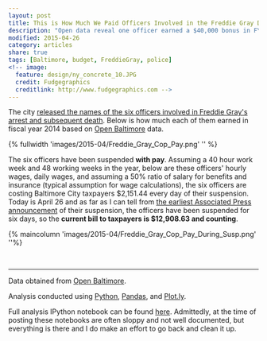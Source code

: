 ```yaml
---
layout: post
title: This is How Much We Paid Officers Involved in the Freddie Gray Debacle
description: "Open data reveal one officer earned a $40,000 bonus in FY 2014."
modified: 2015-04-26
category: articles
share: true
tags: [Baltimore, budget, FreddieGray, police]
<!-- image:
  feature: design/ny_concrete_10.JPG
  credit: Fudgegraphics
  creditlink: http://www.fudgegraphics.com -->
---
```


The city <a href='http://www.baltimoresun.com/news/maryland/crime/blog/bs-md-ci-freddie-gray-officers-20150421-story.html'>released the names of the six officers involved in Freddie Gray's arrest and subsequent death</a>.  Below is how much each of them earned in fiscal year 2014 based on <a href='http://data.baltimorecity.gov'>Open Baltimore</a> data.  <!--more-->

{% fullwidth 'images/2015-04/Freddie_Gray_Cop_Pay.png' '' %} 

<!--
<figure>
  <a href='{{ site.url }}/images/2015-04/Freddie_Gray_Cop_Pay.png'><img src='{{ site.url }}/images/2015-04/Freddie_Gray_Cop_Pay.png'></a>
</figure>
-->

The six officers have been suspended **with pay**.  Assuming a 40 hour work week and 48 working weeks in the year, below are these officers' hourly wages, daily wages, and assuming a 50% ratio of salary for benefits and insurance (typical assumption for wage calculations), the six officers are costing Baltimore City taxpayers $2,151.44 every day of their suspension.  Today is April 26 and as far as I can tell from <a href='http://www.huffingtonpost.com/2015/04/21/freddie-gray-death-baltimore-officers-suspended_n_7105368.html'>the earliest Associated Press announcement</a> of their suspension, the officers have been suspended for six days, so the **current bill to taxpayers is $12,908.63 and counting**.


{% maincolumn 'images/2015-04/Freddie_Gray_Cop_Pay_During_Susp.png' ''%}

<br>

<!--
<figure>
  <a href='{{ site.url }}/images/2015-04/Freddie_Gray_Cop_Pay_During_Susp.png'><img src='{{ site.url }}/images/2015-04/Freddie_Gray_Cop_Pay_During_Susp.png'></a>
</figure>
-->

---

<p style="width: 100%; font-style: italic;">

Data obtained from <a href='http://data.baltimorecity.gov/'>Open Baltimore</a>.<br>

Analysis conducted using <a href='http://www.python.org'>Python</a>, <a href='http://pandas.pydata.org'>Pandas</a>, and <a href='http://www.plot.ly'>Plot.ly</a>.<br>

Full analysis IPython notebook can be found <a href='http://nbviewer.ipython.org/github/jtelszasz/baltimore_salaries/blob/master/BPD_overtime.ipynb'>here</a>. Admittedly, at the time of posting these notebooks are often sloppy and not well documented, but everything is there and I do make an effort to go back and clean it up.<br>

<script>
  (function(i,s,o,g,r,a,m){i['GoogleAnalyticsObject']=r;i[r]=i[r]||function(){
  (i[r].q=i[r].q||[]).push(arguments)},i[r].l=1*new Date();a=s.createElement(o),
  m=s.getElementsByTagName(o)[0];a.async=1;a.src=g;m.parentNode.insertBefore(a,m)
  })(window,document,'script','//www.google-analytics.com/analytics.js','ga');

  ga('create', 'UA-58835878-1', 'auto');
  ga('send', 'pageview');

</script>
